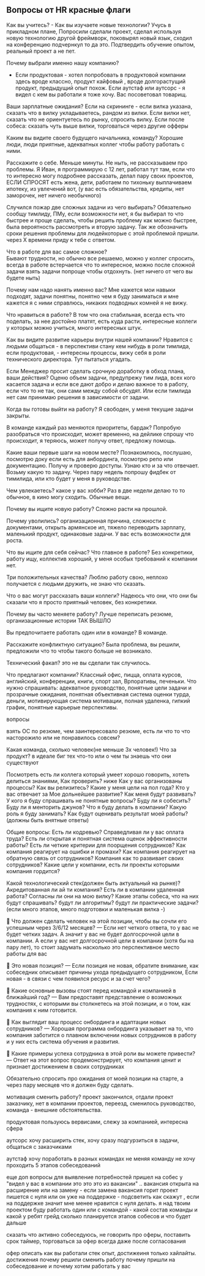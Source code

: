 ## Вопросы от HR красные флаги

Как вы учитесь? - Как вы изучаете новые технологии?
Учусь в прикладном плане, Попросили сделали проект, сделал используя новую технологию другой фреймворк, поковырял новый язык, сходил на конференцию подчернкул то да это. Подтвердить обучение опытом, реальный проект а не пет.

Почему выбрали именно нашу компанию? 
- Если продуктовая - хотел попробовать в продуктовой компании здесь вроде классно, продукт кайфовый , вроде долгорастущий продукт, предыдущий опыт похож. Если аутстаф или аутсорс - я видел с кем вы работали я тоже хочу. Вас посоветовал товарищ.

Ваши зарплатные ожидания? 
Если на скрининге - если вилка указана, сказать что в вилку укладываетесь, рандом из вилки. Если вилки нет, сказать что не ориентуетесь по рынку, спросить вилку. Если после собеса: сказать чуть выше вилки, торговаться через другие офферы 

Каким вы видите своего будущего начальника, команду? Хорошие люди, люди приятные, адекватных коллег чтобы работу работать с ними.

Расскажите о себе. 
Меньше минуты. Не ныть, не рассказываем про проблемы. Я Иван, я программирую с 12 лет, работал тут там, если что то интересно могу подробнее рассказать, делал пару своих проектов, ЕСЛИ СПРОСЯТ есть жена, дети,  работаем по тихоньку выплачиваем ипотеку, из увлечений вот, (у вас есть обязательства, кредиты, нет заморочек, нет ничего необычного)

Случился пожар две сложных задачи из чего выбирать? 
Обязательно сообщу тимлиду, ПМу, если возможности нет, я бы выбирал то что быстрее и проще сделать, чтобы  решить проблему как можно быстрее, была вероятность рассмотреть и вторую задачу. Так же обозначить сроки решения проблемы для людейкоторые с этой проблемой пришли. через Х времени приду к тебе с ответом.

Что в работе для вас самое сложное?  
Бывают трудности, но обычно все решаемо, можно у коллег спросить, всегда в работе встерчается что то интересное,  можно после сложной задачи взять задачи попроще чтобы отдохнуть. (нет ничего от чего вы будете ныть)

Почему нам надо нанять именно вас?
Мне кажется мои навыки подходят, задачи понятны, понятно чем я буду заниматься и мне кажется я с ними справлюсь, никаких подводных комней я не вижу.

Что нравиться в работе? 
В том что она стабильная, всегда есть что поделать, за нее достойно платят, есть куда расти, интересные коллеги у которых можно учиться, много интересных штук. 

Как вы видите развитие карьеры внутри нашей компании? 
Нравится с людьми общаться - в перспективи стану кем нибудь в роли тимлида, если продуктовая,  - интересны процессы, вижу себя в роли технического директора. Тут пытаться угадать.

Если Менеджер просит сделать срочную доработку в обход плана, ваши действия? 
Оценю объем задачи, предупрежу тим лида, всех кого касается задача и если все дают добро и делаю важное то в работу, если что то не так, они сами между собой обсудят. Или если тимлида нет сам принимаю решения в зависимости от задачи.

Когда вы готовы выйти на работу? 
Я свободен, у меня текущие задачи закрыты.

В команде каждый раз меняются приоритеты, бардак?
Попробую разобраться что происходит, может временно, на дейлике спрошу что происходит, я теряюсь, может получу ответ, предложу помощь.

Какие ваши первые шаги на новом месте?
Познакомлюсь, послушаю, посмотрю доку если есть для анбординга, посмотрю репо или документацию. Получу и проверю доступы. Узнаю кто и за что отвечает. Возьму какую то задачу. Через пару недель попрошу фидбек от тимилида, или кто будет у меня в руководстве.

Чем увлекаетесь? какое у вас хобби?
Раз в две недели делаю то то обычное, в кино могу сходить. Обычные вещи.

Почему вы ищите новую работу? 
Сложно расти на прошлой.

Почему уволились? организационная причина, сложности с документами, открыть армянское ип, тяжело переводить зарплату,  маленький продукт, одинаковые задачи. У вас есть возможности для роста.

Что вы ищите для себя сейчас? Что главное в работе?
Без конкретики, работу ищу, коллектив хороший, у меня особых требований к компании нет.

Три положительных качества? 
Люблю работу свою, неплохо получается с людьми дружить, не знаю что сказать.

Что о вас могут рассказать ваши коллеги? 
Надеюсь что они, что они бы сказали что я просто приятный человек, без конкретики.

Почему вы часто меняете работу? 
Лучше переписать резюме, организационные истории ТАК ВЫШЛО

Вы предпочитаете работать один или в команде? 
В команде.

Расскажите конфликтную ситуацию? 
Была проблема, вы решили, предложили что то чтобы такого больше не возникало.

Технический факап? 
это не вы сделали так случилось.

Что предлагают компании? 
Классный офис, пицца, оплата курсов, английский, конференции, книги, спорт зал, Врпоративы, печеньки.
  Что нужно спрашивать: адекватное руководство, понятные цели задачи и прозрачные ожидания, понятная объективная система оценки турда, деньги, мотивирующая система мотивации, полная удаленка, гипкий график, понятные карьерые перспективы.

вопросы

взять ОС по резюме, чем заинтересовало резюме, есть ли что то что насторожило или не понравилось совсем?

Какая команда, сколько человек(не меньше 3х человек!)
Что за продукт? 
в идеале биг тех что-то или о чем ты знаешь что они существуют

Посмотреть есть ли коллега который умеет хорошо говорить, хотеть делиться знаниями, Как проверить? ниже
Как у вас организованы процессы?
Как вы релизитесь?
Какие у меня цели на пол года?
Кто у вас отвечает за Мое дольнейшее развитие? Как меня будут развивать?
У кого я буду спрашивать не понятные вопросы?
Буду ли я собесить?
Буду ли я менторить джунов?
Что я буду делать в компании? Какую роль я буду занимать?
Как будут оценивать результат моей работы?
(должны быть внятные ответы)

Общие вопросы:
Есть ли кодревью?
Справедливая ли у вас оплата труда?
Есть ли открытая и понятная система оценок эффективности работы?
Есть ли четкие критерии для поорщения сотрудников?
Как компания реагирует на ошибки и промахи?
Как компания реагирует на обратную связь от сотрудников?
Компания как то развивает своих сотрудников?
Какие цели у компании, есть ли проекты которыми компания гордится?

Какой технологический стек(должен быть актуальный на рынке)?
Акредитованная ли ай ти компания?
Есть ли в компании удаленная работа?
Согласны ли они на мою вилку?
Какие этапы собеса, что на них будут спрашивать? будут ли алгоритмы? будут ли практические задачи?
(если много этапов, много подготовки и маленькая вилка -)

💎 Что должен сделать человек на этой позиции, чтобы вы сочли его успешным через 3/6/12 месяцев? 
— Если нет четкого ответа, то у вас не будет четких задач. А значит у вас не будет долгосрочной цели в компании. А если у вас нет долгосрочной цели в компании (хотя бы на пару лет), то стоит задумать насколько это перспективное место работы для вас 

💎 Это новая позиция? 
— Если позиция не новая, обратите внимание, как собеседник описывает причины ухода предыдущего сотрудником, Если новая - в связи с чем появился ресурс и за счет чего? 
 
💎 Какие основные вызовы стоят перед командой и компанией в ближайший год? 
— Вам предоставят представление о возможных трудностях, с которыми вы столкнетесь на этой позиции, и о том, как компания к ним готовится. 
 
💎 Как выглядит ваш процесс онбординга и адаптации новых сотрудников? 
— Хорошая программа онбординга указывает на то, что компания заботится о плавном включении новых сотрудников в работу и у них есть система обучения и развития. 
 
💎 Какие примеры успеха сотрудника в этой роли вы можете привести? 
— Ответ на этот вопрос продемонстрирует, что компания ценит и признает достижением в своих сотрудниках

 Обязательно спросить про ожидания от моей позиции на старте, а через пару месяцев что я должен буду сделать.
 
 мотивация сменить работу?
 проект закончился, отдали проект заказчику, нет в компании проектов, переезд, сменилось руководство, команда - внешние обстоятельства.
 
 продуктовая
 пользуюсь вервисами, слежу за компанией, интересна сфера
 
 аутсорс
 хочу расширить стек, хочу сразу подгурзиться в задачи, общаться с заказчиками
 
 аутстаф
 хочу поработать в разных командах не меняя команду
 не хочу проходить 5 этапов собеседований
 
 
 
 
 еще доп вопросы для выявление потребностей
 пришел на собес у "видел у вас в компании это это это из вакансии" ..
 вакансия открыта на расширение или на замену - если замена вакансия горит
 проект пишется с нуля или он уже на поддержке - подсветить как скажут , если на поддержке значит мне менее нравится с нуля делать.
 я над твоим проектом буду работать один или с командой - 
 какой состав команды и какой у ребят грейд
 сколько планируется этапов собесов и что будет дальше
 
 сказать что активно собеседуюсь, не говорить про оферы, поставить срок таймер, торговаться за офер всегда даже после согласования
 
 
 офер
 описать как вы работали стек опыт, достижеиня только хайлайты.
 достижения 
 почему решили сменить работу
 почему пришли на собеседование и почему хотим работать у вас
 
 
 
